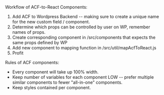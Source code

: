 Workflow of ACF-to-React Components:

1. Add ACF to Wordpress Backend -- making sure to create a unique name for the new custom field / component.
2. Determine which props can be controlled by user on WP, remember names of props.
3. Create corresponding component in /src/components that expects the same props defined by WP
4. Add new component to mapping function in /src/util/mapAcfToReact.js
5. Profit

Rules of ACF components:
- Every component will take up 100% width.
- Keep number of variables for each component LOW -- prefer multiple similar components to fewer "all-in-one" components.
- Keep styles contained per component.
